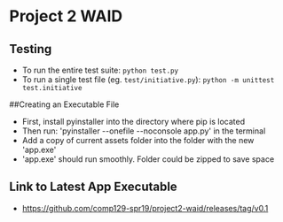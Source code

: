 # Project 2 WAID

## Testing
* To run the entire test suite: `python test.py`
* To run a single test file (eg. `test/initiative.py`): `python -m unittest test.initiative`

##Creating an Executable File
* First, install pyinstaller into the directory where pip is located
* Then run: 'pyinstaller --onefile --noconsole app.py' in the terminal
* Add a copy of current assets folder into the folder with the new 'app.exe'
* 'app.exe' should run smoothly. Folder could be zipped to save space

## Link to Latest App Executable 
* https://github.com/comp129-spr19/project2-waid/releases/tag/v0.1
